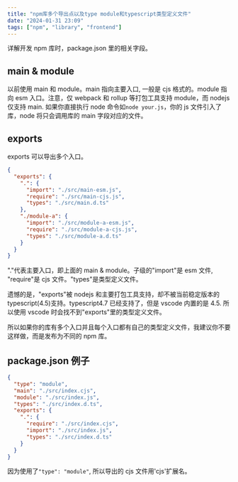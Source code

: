 ```yaml
---
title: "npm库多个导出点以及type module和typescript类型定义文件"
date: "2024-01-31 23:09"
tags: ["npm", "library", "frontend"]
---
```


详解开发 npm 库时，package.json 里的相关字段。

<!-- more -->

## main & module

以前使用 main 和 module。main 指向主要入口, 一般是 cjs 格式的。module 指向 esm 入口。注意，仅 webpack 和 rollup 等打包工具支持 module，而 nodejs 仅支持 main. 如果你直接执行 node 命令如`node your.js`，你的 js 文件引入了库，node 将只会调用库的 main 字段对应的文件。

## exports

exports 可以导出多个入口。

```json
{
  "exports": {
    ".": {
      "import": "./src/main-esm.js",
      "require": "./src/main-cjs.js",
      "types": "./src/main.d.ts"
    },
    "./module-a": {
      "import": "./src/module-a-esm.js",
      "require": "./src/module-a-cjs.js",
      "types": "./src/module-a.d.ts"
    }
  }
}
```

"."代表主要入口，即上面的 main & module。子级的"import"是 esm 文件, "require"是 cjs 文件。"types"是类型定义文件。

遗憾的是，"exports"被 nodejs 和主要打包工具支持，却不被当前稳定版本的 typescript(4.5)支持。typescript4.7 已经支持了，但是 vscode 内置的是 4.5. 所以使用 vscode 时会找不到"exports"里的类型定义文件。

所以如果你的库有多个入口并且每个入口都有自己的类型定义文件，我建议你不要这样做，而是发布为不同的 npm 库。

## package.json 例子

```json
{
  "type": "module",
  "main": "./src/index.cjs",
  "module": "./src/index.js",
  "types": "./src/index.d.ts",
  "exports": {
    ".": {
      "require": "./src/index.cjs",
      "import": "./src/index.js",
      "types": "./src/index.d.ts"
    }
  }
}
```

因为使用了`"type": "module"`, 所以导出的 cjs 文件用'cjs'扩展名。
